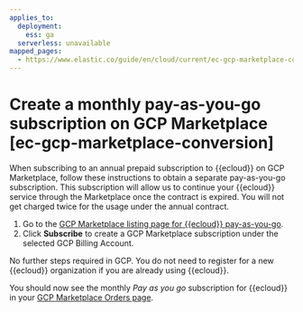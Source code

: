 ```yaml
---
applies_to:
  deployment:
    ess: ga
  serverless: unavailable
mapped_pages:
  - https://www.elastic.co/guide/en/cloud/current/ec-gcp-marketplace-conversion.html
---
```


# Create a monthly pay-as-you-go subscription on GCP Marketplace [ec-gcp-marketplace-conversion]

When subscribing to an annual prepaid subscription to {{ecloud}} on GCP Marketplace, follow these instructions to obtain a separate pay-as-you-go subscription. This subscription will allow us to continue your {{ecloud}} service through the Marketplace once the contract is expired. You will not get charged twice for the usage under the annual contract.

1. Go to the [GCP Marketplace listing page for {{ecloud}} pay-as-you-go](https://console.cloud.google.com/marketplace/product/elastic-prod/elastic-cloud).
2. Click **Subscribe** to create a GCP Marketplace subscription under the selected GCP Billing Account.

No further steps required in GCP. You do not need to register for a new {{ecloud}} organization if you are already using {{ecloud}}.

You should now see the monthly *Pay as you go* subscription for {{ecloud}} in your [GCP Marketplace Orders page](https://console.cloud.google.com/marketplace/orders).

